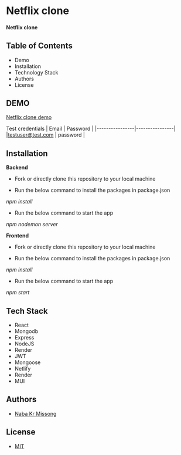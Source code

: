 # **Netflix clone**

#### Netflix clone

## Table of Contents

- Demo
- Installation
- Technology Stack
- Authors
- License

## DEMO

[Netflix clone demo]([https://missong-whatsapp-chat-clone.netlify.app/](https://missong-netflix-clone.netlify.app/login))

Test credentials
| Email | Password |
|----------------|----------------|
|testuser@test.com | password |

## Installation

**Backend**

- Fork or directly clone this repository to your local machine

- Run the below command to install the packages in package.json

_npm install_

- Run the below command to start the app

_npm nodemon server_


**Frontend**

- Fork or directly clone this repository to your local machine

- Run the below command to install the packages in package.json

_npm install_

- Run the below command to start the app

_npm start_

## Tech Stack

- React
- Mongodb
- Express
- NodeJS
- Render
- JWT
- Mongoose
- Netlify
- Render
- MUI

## Authors

- [Naba Kr Missong](https://github.com/mrmissong)

## License

- [MIT](https://opensource.org/license/mit/)
